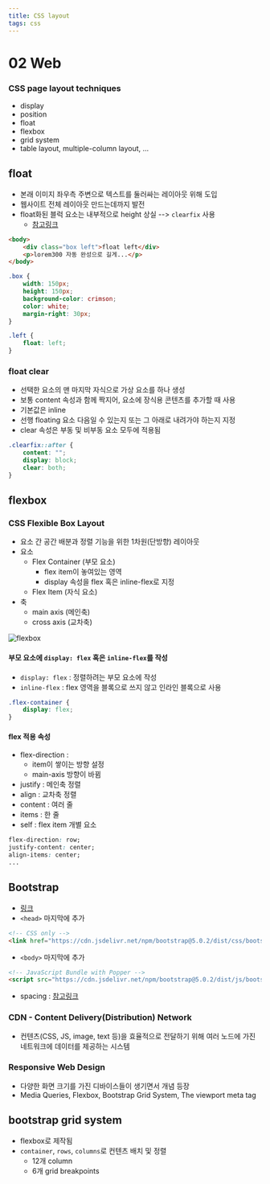 ```yaml
---
title: CSS layout
tags: css
---
```



# 02 Web

### CSS page layout techniques

- display
- position
- float
- flexbox
- grid system 
- table layout, multiple-column layout, ...



## float

- 본래 이미지 좌우측 주변으로 텍스트를 둘러싸는 레이아웃 위해 도입
- 웹사이트 전체 레이아웃 만드는데까지 발전
- float화된 블럭 요소는 내부적으로 height 상실 --> `clearfix` 사용
  - [참고링크](http://ideahacker.net/2013/07/30/6144/)

```html
<body>
    <div class="box left">float left</div>
    <p>lorem300 자동 완성으로 길게...</p>
</body>
```

```css
.box {
    width: 150px;
    height: 150px;
    background-color: crimson;
    color: white;
    margin-right: 30px;
}

.left {
    float: left;
}
```



### float clear

- 선택한 요소의 맨 마지막 자식으로 가상 요소를 하나 생성
- 보통 content 속성과 함께 짝지어, 요소에 장식용 콘텐츠를 추가할 때 사용
- 기본값은 inline
- 선행 floating 요소 다음일 수 있는지 또는 그 아래로 내려가야 하는지 지정
- clear 속성은 부동 및 비부동 요소 모두에 적용됨

```css
.clearfix::after {
    content: "";
    display: block;
    clear: both;
}
```





## flexbox

### CSS Flexible Box Layout

- 요소 간 공간 배분과 정렬 기능을 위한 1차원(단방향) 레이아웃
- 요소
  - Flex Container (부모 요소)
    - flex item이 놓여있는 영역
    - display 속성을 flex 혹은 inline-flex로 지정
  - Flex Item (자식 요소)
- 축
  - main axis (메인축)
  - cross axis (교차축)

![flexbox](../../../github/self-studying/CSS_page_layout.assets/flexbox.png)

#### 부모 요소에 `display: flex` 혹은 `inline-flex`를 작성

- `display: flex` : 정렬하려는 부모 요소에 작성
- `inline-flex` : flex 영역을 블록으로 쓰지 않고 인라인 블록으로 사용

```css
.flex-container {
    display: flex;
}
```

#### flex 적용 속성

- flex-direction : 
  - item이 쌓이는 방향 설정
  - main-axis 방향이 바뀜
- justify : 메인축 정렬
- align : 교차축 정렬
- content : 여러 줄
- items : 한 줄
- self : flex item 개별 요소

```css
flex-direction: row;
justify-content: center;
align-items: center;
...
```





## Bootstrap

- [링크](https://getbootstrap.com/)
- `<head>` 마지막에 추가

```html
<!-- CSS only -->
<link href="https://cdn.jsdelivr.net/npm/bootstrap@5.0.2/dist/css/bootstrap.min.css" rel="stylesheet" integrity="sha384-EVSTQN3/azprG1Anm3QDgpJLIm9Nao0Yz1ztcQTwFspd3yD65VohhpuuCOmLASjC" crossorigin="anonymous">
```

- `<body>` 마지막에 추가

```html
<!-- JavaScript Bundle with Popper -->
<script src="https://cdn.jsdelivr.net/npm/bootstrap@5.0.2/dist/js/bootstrap.bundle.min.js" integrity="sha384-MrcW6ZMFYlzcLA8Nl+NtUVF0sA7MsXsP1UyJoMp4YLEuNSfAP+JcXn/tWtIaxVXM" crossorigin="anonymous"></script>
```

- spacing : [참고링크](https://getbootstrap.com/docs/5.0/utilities/spacing/)



### CDN - Content Delivery(Distribution) Network

- 컨텐츠(CSS, JS, image, text 등)을 효율적으로 전달하기 위해 여러 노드에 가진 네트워크에 데이터를 제공하는 시스템



### Responsive Web Design

- 다양한 화면 크기를 가진 디바이스들이 생기면서 개념 등장
- Media Queries, Flexbox, Bootstrap Grid System, The viewport meta tag



## bootstrap grid system

- flexbox로 제작됨
- `container`, `rows`, `columns`로 컨텐츠 배치 및 정렬
  - 12개 column
  - 6개 grid breakpoints